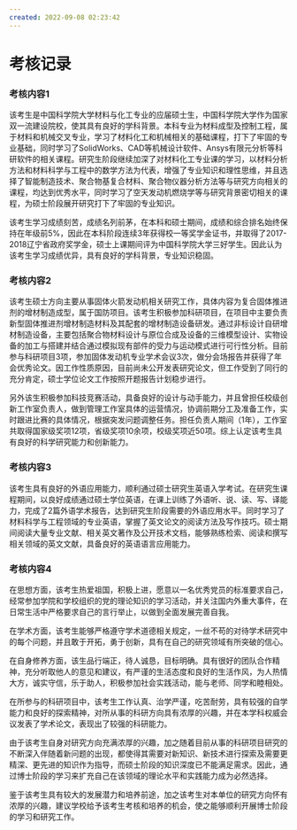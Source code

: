 ```yaml
---
created: 2022-09-08 02:23:42
---
```


# 考核记录

### 考核内容1

该考生是中国科学院大学材料与化工专业的应届硕士生，中国科学院大学作为国家双一流建设院校，使其具有良好的学科背景。本科专业为材料成型及控制工程，属于材料和机械交叉专业，学习了材料化工和机械相关的基础课程，打下了牢固的专业基础，同时学习了SolidWorks、CAD等机械设计软件、Ansys有限元分析等科研软件的相关课程。研究生阶段继续加深了对材料化工专业课的学习，以材料分析方法和材料科学与工程中的数学方法为代表，增强了专业知识和理性思维，并且选择了智能制造技术、聚合物基复合材料、聚合物仪器分析方法等与研究方向相关的课程，均达到优秀水平，同时学习了空天发动机燃烧学等与研究背景密切相关的课程，为硕士阶段展开研究打下了牢固的专业知识。

该考生学习成绩刻苦，成绩名列前茅，在本科和硕士期间，成绩和综合排名始终保持在年级前5%，因此在本科阶段连续3年获得校一等奖学金证书，并取得了2017-2018辽宁省政府奖学金，硕士上课期间评为中国科学院大学三好学生。因此认为该考生学习成绩优异，具有良好的学科背景，专业知识稳固。

### 考核内容2

该考生硕士方向主要从事固体火箭发动机相关研究工作，具体内容为复合固体推进剂的增材制造成型，属于国防项目。该考生积极参加科研项目，在项目中主要负责新型固体推进剂增材制造材料及其配套的增材制造设备研发。通过非标设计自研增材制造设备，主要包括聚合物材料设计与原位合成及设备的三维模型设计、实物设备的加工与搭建并结合通过模拟现有部件的受力与运动模式进行可行性分析。目前参与科研项目3项，参加固体发动机专业学术会议3次，做分会场报告并获得了年会优秀论文。因工作性质原因，目前尚未公开发表研究论文，但工作受到了同行的充分肯定，硕士学位论文工作按照开题报告计划稳步进行。

另外该生积极参加科技竞赛活动，具备良好的设计与动手能力，并且曾担任校级创新工作室负责人，做到管理工作室具体的运营情况，协调前期分工及准备工作，实时跟进比赛的具体情况，根据突发问题调整任务。担任负责人期间（1年），工作室共取得国家级奖项12项，省级奖项10余项，校级奖项近50项。综上认定该考生具有良好的科学研究能力和创新能力。

### 考核内容3

该考生具有良好的外语应用能力，顺利通过硕士研究生英语入学考试。在研究生课程期间，以良好成绩通过硕士学位英语，在课上训练了外语听、说、读、写、译能力，完成了2篇外语学术报告，达到研究生阶段需要的外语应用水平。同时学习了材料科学与工程领域的专业英语，掌握了英文论文的阅读方法及写作技巧。硕士期间阅读大量专业文献、相关英文著作及公开技术文档，能够熟练检索、阅读和撰写相关领域的英文文献，具备良好的英语语言应用能力。

### 考核内容4

在思想方面，该考生热爱祖国，积极上进，愿意以一名优秀党员的标准要求自己，经常参加学院和学校组织的党的理论知识的学习活动，并关注国内外重大事件，在日常生活中严格要求自己的言行举止，以做到全面发展完善自我。

在学术方面，该考生能够严格遵守学术道德相关规定，一丝不苟的对待学术研究中的每个问题，并且敢于开拓，勇于创新，具有在自己的研究领域有所突破的信心。

在自身修养方面，该生品行端正，待人诚恳，目标明确。具有很好的团队合作精神，充分听取他人的意见和建议，有严谨的生活态度和良好的生活作风，为人热情大方，诚实守信，乐于助人，积极参加社会实践活动，能与老师、同学和睦相处。

在所参与的科研项目中，该考生工作认真、治学严谨，吃苦耐劳，具有较强的自学能力和良好的探索精神，对所从事的科研方向具有浓厚的兴趣，并在本学科权威会议发表了学术论文，表现出了较强的科研能力。

由于该考生自身对研究方向充满浓厚的兴趣，加之随着目前从事的科研项目研究的不断深入伴随着新问题的出现，都使得其需要对新知识、新技术进行探索及需要更精深、更先进的知识作为指导，而硕士阶段的知识深度已不能满足需求。因此，通过博士阶段的学习来扩充自己在该领域的理论水平和实践能力成为必然选择。

鉴于该考生具有较大的发展潜力和培养前途，加之该考生对本单位的研究方向怀有浓厚的兴趣，建议学校给予该考生考核和培养的机会，使之能够顺利开展博士阶段的学习和研究工作。
